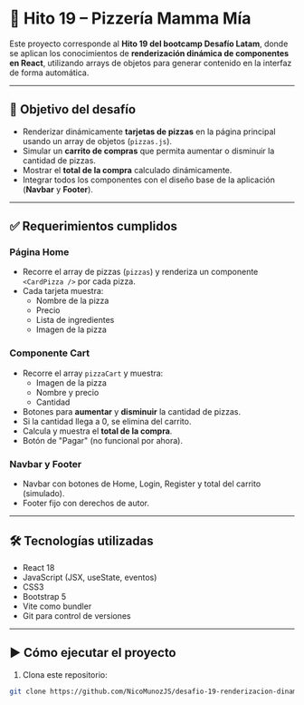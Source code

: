 # 📌 Hito 19 – Pizzería Mamma Mía

Este proyecto corresponde al **Hito 19 del bootcamp Desafío Latam**, donde se aplican los conocimientos de **renderización dinámica de componentes en React**, utilizando arrays de objetos para generar contenido en la interfaz de forma automática.

---

## 🚀 Objetivo del desafío

- Renderizar dinámicamente **tarjetas de pizzas** en la página principal usando un array de objetos (`pizzas.js`).  
- Simular un **carrito de compras** que permita aumentar o disminuir la cantidad de pizzas.  
- Mostrar el **total de la compra** calculado dinámicamente.  
- Integrar todos los componentes con el diseño base de la aplicación (**Navbar** y **Footer**).

---

## ✅ Requerimientos cumplidos

### Página Home
- Recorre el array de pizzas (`pizzas`) y renderiza un componente `<CardPizza />` por cada pizza.  
- Cada tarjeta muestra:
  - Nombre de la pizza
  - Precio
  - Lista de ingredientes
  - Imagen de la pizza

### Componente Cart
- Recorre el array `pizzaCart` y muestra:
  - Imagen de la pizza
  - Nombre y precio
  - Cantidad  
- Botones para **aumentar** y **disminuir** la cantidad de pizzas.  
- Si la cantidad llega a 0, se elimina del carrito.  
- Calcula y muestra el **total de la compra**.  
- Botón de "Pagar" (no funcional por ahora).

### Navbar y Footer
- Navbar con botones de Home, Login, Register y total del carrito (simulado).  
- Footer fijo con derechos de autor.

---

## 🛠️ Tecnologías utilizadas

- React 18  
- JavaScript (JSX, useState, eventos)  
- CSS3  
- Bootstrap 5  
- Vite como bundler  
- Git para control de versiones

---

## ▶️ Cómo ejecutar el proyecto

1. Clona este repositorio:

```bash
git clone https://github.com/NicoMunozJS/desafio-19-renderizacion-dinamica-componentes
